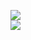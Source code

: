 [![](https://img.shields.io/badge/Made%20With-Github%20Spray-lightgrey.svg?style=for-the-badge&logo=github)](https://github.com/Annihil/github-spray#4993)  
[![](https://i.imgur.com/2DrTn0Z.gif)](https://github.com/Annihil/github-spray)